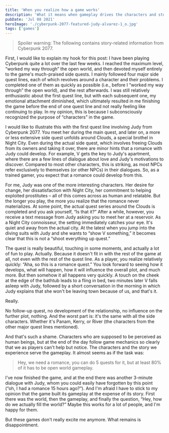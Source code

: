 ```yaml
---
title: 'When you realize how a game works'
description: 'What it means when gameplay drives the characters and story. Using Cyberpunk 2077 as an example.'
pubDate: 'Jul 08 2021'
heroImage: './cyberpunk-2077-featured-judy-alvarez-1_o.jpg'
tags: ['games']
---
```


> Spoiler warning: The following contains story-related information from Cyberpunk 2077.

First, I would like to explain my hook for this post: I have been playing Cyberpunk quite a lot over the last few weeks. I reached the maximum level, “worked my way through” the open world, and then devoted myself entirely to the game's much-praised side quests. I mainly followed four major side quest lines, each of which revolves around a character and their problems. I completed one of them as quickly as possible (i.e., before I “worked my way through” the open world), and the rest afterwards. I was still relatively enthusiastic about the first quest line, but with each subsequent one, my emotional attachment diminished, which ultimately resulted in me finishing the game before the end of one quest line and not really feeling like continuing to play. In my opinion, this is because I subconsciously recognized the purpose of “characters” in the game.

I would like to illustrate this with the first quest line involving Judy from Cyberpunk 2077. You meet her during the main quest, and later on, a more or less extensive side quest unfolds around Clouds, a special brothel in Night City. Even during the actual side quest, which involves freeing Clouds from its owners and taking it over, there are minor hints that a romance with Judy could develop. For example, V gets the key to Judy's apartment, where there are a few lines of dialogue about love and Judy's motivations to discover. Compared to most other characters, this is striking, as most NPCs refer exclusively to themselves (or other NPCs) in their dialogues. So, as a trained gamer, you expect that a romance could develop from this.

For me, Judy was one of the more interesting characters. Her desire for change, her dissatisfaction with Night City, her commitment to helping exploited prostitutes – all of this comes across as human and relatable. But the longer you play, the more you realize that the romance never materializes. At some point, the actual quest series around the Clouds is completed and you ask yourself, “Is that it?” After a while, however, you receive a text message from Judy asking you to meet her at a reservoir. As a Night City connoisseur, the setting immediately catches your eye. It's quiet and away from the actual city. At the latest when you jump into the diving suits with Judy and she wants to “show V something,” it becomes clear that this is not a “shoot everything up quest.”

The quest is really beautiful, touching in some moments, and actually a lot of fun to play. Actually. Because it doesn't fit in with the rest of the game at all, not even with the rest of the quest line. As a player, you realize relatively quickly: “Aha, so this is a romance quest.” You look forward to seeing how it develops, what will happen, how it will influence the overall plot, and much more. But then somehow it all happens very quickly. A touch on the cheek at the edge of the bathtub leads to a fling in bed, two minutes later V falls asleep with Judy, followed by a short conversation in the morning in which Judy explains that she won't be leaving town because of us, and that's it.

Really.

No follow-up quest, no development of the relationship, no influence on the further plot, nothing. And the worst part is: it's the same with all the side characters. Whether it's Panam, Kerry, or River (the characters from the other major quest lines mentioned).

And that's such a shame. Characters who are supposed to be perceived as human beings, but at the end of the day follow game mechanics so clearly that we as players can't help but notice. The characters and the story we experience serve the gameplay. It almost seems as if the task was:

> Hey, we need a romance, you can do 5 quests for it, but at least 80% of it has to be open world gameplay.

I've now finished the game, and at the end there was another 3-minute dialogue with Judy, whom you could easily have forgotten by this point (“oh, I had a romance 15 hours ago?”). And I'm afraid I have to stick to my opinion that the game built its gameplay at the expense of its story. First there was the world, then the gameplay, and finally the question, “Hey, how do we actually fill the world?” Maybe this works for a lot of people, and I'm happy for them.

But these games don't really excite me anymore. What remains is disappointment.


